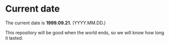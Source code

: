 # Current date

The current date is **1999.09.21.** (YYYY.MM.DD.)

This repository will be good when the world ends, so we will know how long it lasted.